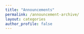 ```yaml
---
title: "Announcements"
permalink: /announcement-archive/
layout: categories
author_profile: false
---
```

